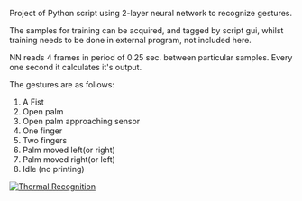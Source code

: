 
Project of Python script using 2-layer neural network to recognize gestures.

The samples for training can be acquired, and tagged by script gui, whilst training needs to be done in external program, not included here.

NN reads 4 frames in period of 0.25 sec. between particular samples.
Every one second it calculates it's output.

The gestures are as follows:
1) A Fist
2) Open palm
3) Open palm approaching sensor
4) One finger
5) Two fingers
6) Palm moved left(or right)
7) Palm moved right(or left)
8) Idle (no printing)

[![Thermal Recognition](https://i.postimg.cc/j58X25z7/yt.png)](https://www.youtube.com/watch?v=elkg7Kdnhio&feature=youtu.be)
